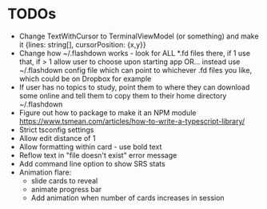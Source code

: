 # TODOs

- Change TextWithCursor to TerminalViewModel (or something) and make it {lines: string[], cursorPosition: {x,y}}
- Change how ~/.flashdown works - look for ALL \*.fd files there, if 1 use that, if > 1 allow user to choose upon starting app OR... instead use ~/.flashdown config file which can point to whichever .fd files you like, which could be on Dropbox for example
- If user has no topics to study, point them to where they can download some online and tell them to copy them to their home directory ~/.flashdown
- Figure out how to package to make it an NPM module
  https://www.tsmean.com/articles/how-to-write-a-typescript-library/
- Strict tsconfig settings
- Allow edit distance of 1
- Allow formatting within card - use bold text
- Reflow text in "file doesn't exist" error message
- Add command line option to show SRS stats
- Animation flare:
  - slide cards to reveal
  - animate progress bar
  - Add animation when number of cards increases in session
